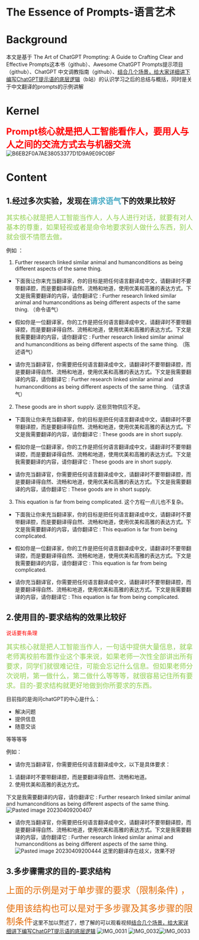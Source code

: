 # The Essence of Prompts-语言艺术


# Background

本文是基于 The Art of ChatGPT Prompting: A Guide to Crafting Clear and Effective Prompts这本书（github）、Awesome ChatGPT Prompts提示项目（github）、ChatGPT 中文调教指南（github）、[结合几个场景，给大家详细讲下编写ChatGPT提示语的底层逻辑](https://www.bilibili.com/video/BV1SV4y1D75t?vd_source=1512cc0e78d295c1c62bd406ba7acda9)（b站）的认识学习之后的总结与概括，同时是关于中文翻译的prompts的示例讲解

# Kernel
**<font color="#ff0000" size = 5>Prompt核心就是把人工智能看作人，要用人与人之间的交流方式去与机器交流</font>**
![B6EB2F0A7AE38053377D1D9A9E09C0BF](https://cdn.staticaly.com/gh/XinyuHu123456/picturehost@master/img/B6EB2F0A7AE38053377D1D9A9E09C0BF.png)

# Content
## 1.**经过多次实验，发现在<font color="#4bacc6">请求语气</font>下的效果比较好**


<font color="#92d050" size = 4>其实核心就是把人工智能当作人，人与人进行对话，就要有对人基本的尊重，如果轻视或者是命令地要求别人做什么东西，别人就会很不情愿去做。</font>


例如 ：

1. Further research linked similar animal and humanconditions as being different aspects of the same thing.

- 下面我让你来充当翻译家，你的目标是把任何语言翻译成中文，请翻译时不要带翻译腔，而是要翻译得自然、流畅和地道，使用优美和高雅的表达方式。下文是我需要翻译的内容，请你翻译它 : Further research linked similar animal and humanconditions as being different aspects of the same thing. （命令语气）

- 假如你是一位翻译家，你的工作是把任何语言翻译成中文，请翻译时不要带翻译腔，而是要翻译得自然、流畅和地道，使用优美和高雅的表达方式。下文是我需要翻译的内容，请你翻译它 : Further research linked similar animal and humanconditions as being different aspects of the same thing.  （陈述语气）

- 请你充当翻译官，你需要把任何语言翻译成中文，请翻译时不要带翻译腔，而是要翻译得自然、流畅和地道，使用优美和高雅的表达方式。下文是我需要翻译的内容，请你翻译它 : Further research linked similar animal and humanconditions as being different aspects of the same thing.  （请求语气）



2. These goods are in short supply.     这些货物供应不足。

- 下面我让你来充当翻译家，你的目标是把任何语言翻译成中文，请翻译时不要带翻译腔，而是要翻译得自然、流畅和地道，使用优美和高雅的表达方式。下文是我需要翻译的内容，请你翻译它 :  These goods are in short supply.

- 假如你是一位翻译家，你的工作是把任何语言翻译成中文，请翻译时不要带翻译腔，而是要翻译得自然、流畅和地道，使用优美和高雅的表达方式。下文是我需要翻译的内容，请你翻译它 :  These goods are in short supply.

- 请你充当翻译官，你需要把任何语言翻译成中文，请翻译时不要带翻译腔，而是要翻译得自然、流畅和地道，使用优美和高雅的表达方式。下文是我需要翻译的内容，请你翻译它 :  These goods are in short supply.


3. This equation is far from being complicated.    这个方程一点儿也不复杂。


- 下面我让你来充当翻译家，你的目标是把任何语言翻译成中文，请翻译时不要带翻译腔，而是要翻译得自然、流畅和地道，使用优美和高雅的表达方式。下文是我需要翻译的内容，请你翻译它 :  This equation is far from being complicated.

- 假如你是一位翻译家，你的工作是把任何语言翻译成中文，请翻译时不要带翻译腔，而是要翻译得自然、流畅和地道，使用优美和高雅的表达方式。下文是我需要翻译的内容，请你翻译它 : This equation is far from being complicated.

- 请你充当翻译官，你需要把任何语言翻译成中文，请翻译时不要带翻译腔，而是要翻译得自然、流畅和地道，使用优美和高雅的表达方式。下文是我需要翻译的内容，请你翻译它 :  This equation is far from being complicated.



## 2.使用目的-要求结构的效果比较好


<font color="#ff0000">说话要有条理</font>

<font color="#92d050" size = 4>其实核心就是把人工智能当作人，一句话中提供大量信息，就拿老师离校前布置作业这个事来说，如果老师一次性全部讲出所有要求，同学们就很难记住，可能会忘记什么信息。但如果老师分次说明，第一做什么，第二做什么等等等，就很容易记住所有要求。目的-要求结构就更好地做到你所要求的东西。</font>


目前指的是询问chatGPT的中心是什么：
- 解决问题
- 提供信息
- 随意交谈

等等等等


例如：

+ 请你充当翻译官，你需要把任何语言翻译成中文，以下是具体要求：
1. 请翻译时不要带翻译腔，而是要翻译得自然、流畅和地道。
2. 使用优美和高雅的表达方式。

下文是我需要翻译的内容，请你翻译它 : 
Further research linked similar animal and humanconditions as being different aspects of the same thing. 
![Pasted image 20230409200407](https://s1.vika.cn/space/2023/04/10/bf124d2cc9074da3a5bb1674832fc1a6)


+ 请你充当翻译官，你需要把任何语言翻译成中文，请翻译时不要带翻译腔，而是要翻译得自然、流畅和地道，使用优美和高雅的表达方式。下文是我需要翻译的内容，请你翻译它 : Further research linked similar animal and humanconditions as being different aspects of the same thing.  
![Pasted image 20230409200444](https://s1.vika.cn/space/2023/04/10/15fdcb4dc8af479b91e70b8b4c8158dd)
这里的翻译存在歧义，效果不好




## 3.多步骤需求的目的-要求结构


<font color="#e36c09" size = 5>上面的示例是对于单步骤的要求（限制条件) ，

使用该结构也可以是对于多步骤及其多步骤的限制条件</font>这里不加以赘述了，想了解的可以观看视频[结合几个场景，给大家详细讲下编写ChatGPT提示语的底层逻辑](https://www.bilibili.com/video/BV1SV4y1D75t?vd_source=1512cc0e78d295c1c62bd406ba7acda9)
![IMG_0031](https://s1.vika.cn/space/2023/04/10/f8be2565aec545af993c1c282e51c8ee)
![IMG_0032](https://s1.vika.cn/space/2023/04/10/f436503e6dc447c8a096cf477090478a)![IMG_0033](https://s1.vika.cn/space/2023/04/10/11b7c78c36eb4b86843e5a586362cfbc)
